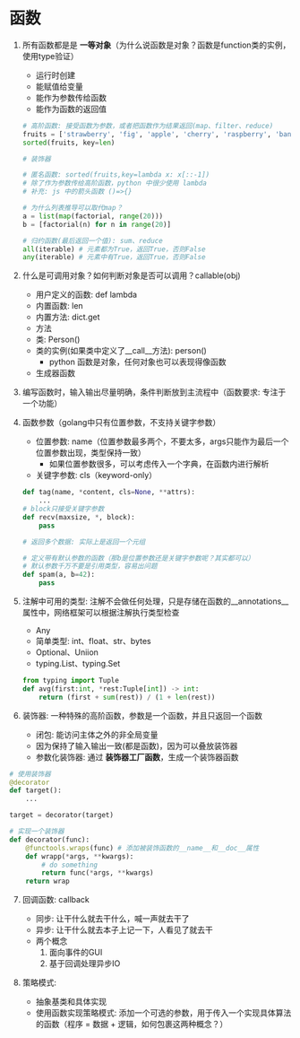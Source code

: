 # 函数
1. 所有函数都是是 __一等对象__（为什么说函数是对象？函数是function类的实例，使用type验证）
    * 运行时创建
    * 能赋值给变量
    * 能作为参数传给函数
    * 能作为函数的返回值
    ```py
    # 高阶函数: 接受函数为参数，或者把函数作为结果返回(map、filter、reduce)
    fruits = ['strawberry', 'fig', 'apple', 'cherry', 'raspberry', 'banana']
    sorted(fruits, key=len)

    # 装饰器

    # 匿名函数: sorted(fruits,key=lambda x: x[::-1])
    # 除了作为参数传给高阶函数，python 中很少使用 lambda
    # 补充: js 中的箭头函数 ()=>{}

    # 为什么列表推导可以取代map？
    a = list(map(factorial, range(20)))
    b = [factorial(n) for n in range(20)]

    # 归约函数(最后返回一个值): sum、reduce
    all(iterable) # 元素都为True，返回True，否则False
    any(iterable) # 元素中有True，返回True，否则False
    ```

2. 什么是可调用对象？如何判断对象是否可以调用？callable(obj)
    * 用户定义的函数: def lambda
    * 内置函数: len
    * 内置方法: dict.get
    * 方法
    * 类: Person()
    * 类的实例(如果类中定义了__call__方法): person()
        * python 函数是对象，任何对象也可以表现得像函数
    * 生成器函数

3. 编写函数时，输入输出尽量明确，条件判断放到主流程中（函数要求: 专注于一个功能）

4. 函数参数（golang中只有位置参数，不支持关键字参数）
    * 位置参数: name（位置参数最多两个，不要太多，args只能作为最后一个位置参数出现，类型保持一致）
        * 如果位置参数很多，可以考虑传入一个字典，在函数内进行解析
    * 关键字参数: cls（keyword-only）
    ```py
    def tag(name, *content, cls=None, **attrs):
        ...
    # block只接受关键字参数
    def recv(maxsize, *, block):
        pass

    # 返回多个数据: 实际上是返回一个元组

    # 定义带有默认参数的函数（那b是位置参数还是关键字参数呢？其实都可以）
    # 默认参数千万不要是引用类型，容易出问题
    def spam(a, b=42):
        pass
    ```

5. 注解中可用的类型: 注解不会做任何处理，只是存储在函数的__annotations__属性中，网络框架可以根据注解执行类型检查
    * Any
    * 简单类型: int、float、str、bytes
    * Optional、Uniion
    * typing.List、typing.Set
    ```py
    from typing import Tuple
    def avg(first:int, *rest:Tuple[int]) -> int: 
        return (first + sum(rest)) / (1 + len(rest))
    ```

6. 装饰器: 一种特殊的高阶函数，参数是一个函数，并且只返回一个函数
    * 闭包: 能访问主体之外的非全局变量
    * 因为保持了输入输出一致(都是函数)，因为可以叠放装饰器
    * 参数化装饰器: 通过 __装饰器工厂函数__，生成一个装饰器函数
```py
# 使用装饰器
@decorator
def target():
    ...

target = decorator(target)

# 实现一个装饰器
def decorator(func):
    @functools.wraps(func) # 添加被装饰函数的__name__和__doc__属性
    def wrapp(*args, **kwargs):
        # do something
        return func(*args, **kwargs)
    return wrap
```

7. 回调函数: callback
    * 同步: 让干什么就去干什么，喊一声就去干了
    * 异步: 让干什么就去本子上记一下，人看见了就去干
    * 两个概念
        1. 面向事件的GUI
        2. 基于回调处理异步IO

8. 策略模式:
    * 抽象基类和具体实现
    * 使用函数实现策略模式: 添加一个可选的参数，用于传入一个实现具体算法的函数（程序 = 数据 + 逻辑，如何包裹这两种概念？）
